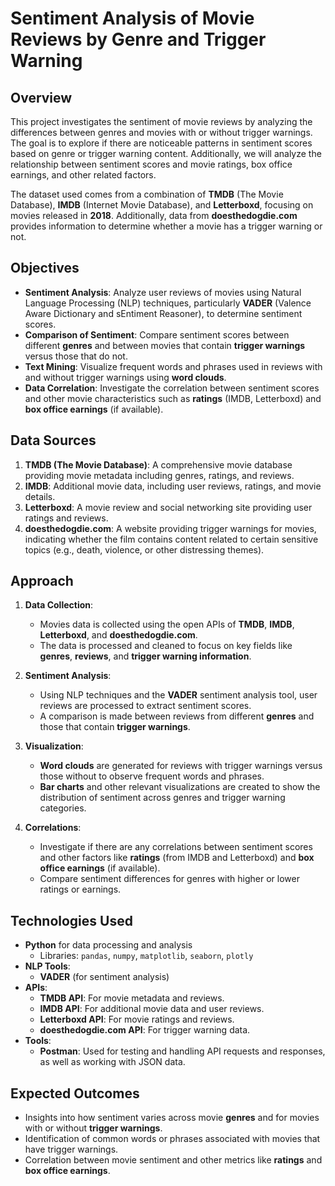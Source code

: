 # **Sentiment Analysis of Movie Reviews by Genre and Trigger Warning**

## **Overview**
This project investigates the sentiment of movie reviews by analyzing the differences between genres and movies with or without trigger warnings. The goal is to explore if there are noticeable patterns in sentiment scores based on genre or trigger warning content. Additionally, we will analyze the relationship between sentiment scores and movie ratings, box office earnings, and other related factors.

The dataset used comes from a combination of **TMDB** (The Movie Database), **IMDB** (Internet Movie Database), and **Letterboxd**, focusing on movies released in **2018**. Additionally, data from **doesthedogdie.com** provides information to determine whether a movie has a trigger warning or not.

## **Objectives**
- **Sentiment Analysis**: Analyze user reviews of movies using Natural Language Processing (NLP) techniques, particularly **VADER** (Valence Aware Dictionary and sEntiment Reasoner), to determine sentiment scores.
- **Comparison of Sentiment**: Compare sentiment scores between different **genres** and between movies that contain **trigger warnings** versus those that do not.
- **Text Mining**: Visualize frequent words and phrases used in reviews with and without trigger warnings using **word clouds**.
- **Data Correlation**: Investigate the correlation between sentiment scores and other movie characteristics such as **ratings** (IMDB, Letterboxd) and **box office earnings** (if available).

## **Data Sources**
1. **TMDB (The Movie Database)**: A comprehensive movie database providing movie metadata including genres, ratings, and reviews.
2. **IMDB**: Additional movie data, including user reviews, ratings, and movie details.
3. **Letterboxd**: A movie review and social networking site providing user ratings and reviews.
4. **doesthedogdie.com**: A website providing trigger warnings for movies, indicating whether the film contains content related to certain sensitive topics (e.g., death, violence, or other distressing themes).

## **Approach**
1. **Data Collection**:
   - Movies data is collected using the open APIs of **TMDB**, **IMDB**, **Letterboxd**, and **doesthedogdie.com**.
   - The data is processed and cleaned to focus on key fields like **genres**, **reviews**, and **trigger warning information**.

2. **Sentiment Analysis**:
   - Using NLP techniques and the **VADER** sentiment analysis tool, user reviews are processed to extract sentiment scores.
   - A comparison is made between reviews from different **genres** and those that contain **trigger warnings**.

3. **Visualization**:
   - **Word clouds** are generated for reviews with trigger warnings versus those without to observe frequent words and phrases.
   - **Bar charts** and other relevant visualizations are created to show the distribution of sentiment across genres and trigger warning categories.

4. **Correlations**:
   - Investigate if there are any correlations between sentiment scores and other factors like **ratings** (from IMDB and Letterboxd) and **box office earnings** (if available).
   - Compare sentiment differences for genres with higher or lower ratings or earnings.

## **Technologies Used**
- **Python** for data processing and analysis
  - Libraries: `pandas`, `numpy`, `matplotlib`, `seaborn`, `plotly`
- **NLP Tools**: 
  - **VADER** (for sentiment analysis)
- **APIs**:
  - **TMDB API**: For movie metadata and reviews.
  - **IMDB API**: For additional movie data and user reviews.
  - **Letterboxd API**: For movie ratings and reviews.
  - **doesthedogdie.com API**: For trigger warning data.
- **Tools**:
  - **Postman**: Used for testing and handling API requests and responses, as well as working with JSON data.

## **Expected Outcomes**
- Insights into how sentiment varies across movie **genres** and for movies with or without **trigger warnings**.
- Identification of common words or phrases associated with movies that have trigger warnings.
- Correlation between movie sentiment and other metrics like **ratings** and **box office earnings**.
